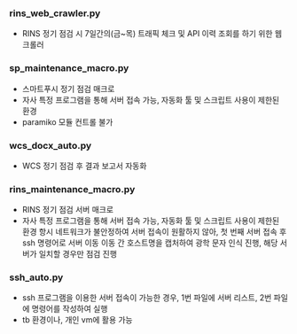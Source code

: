### rins_web_crawler.py
- RINS 정기 점검 시 7일간의(금~목) 트래픽 체크 및 API 이력 조회를 하기 위한 웹 크롤러

### sp_maintenance_macro.py
- 스마트푸시 정기 점검 매크로
- 자사 특정 프로그램을 통해 서버 접속 가능, 자동화 툴 및 스크립트 사용이 제한된 환경
- paramiko 모듈 컨트롤 불가

### wcs_docx_auto.py
- WCS 정기 점검 후 결과 보고서 자동화

### rins_maintenance_macro.py
- RINS 정기 점검 서버 매크로
- 자사 특정 프로그램을 통해 서버 접속 가능, 자동화 툴 및 스크립트 사용이 제한된 환경
항시 네트워크가 불안정하여 서버 접속이 원활하지 않아, 첫 번째 서버 접속 후 ssh 명령어로 서버 이동
이동 간 호스트명을 캡처하여 광학 문자 인식 진행, 해당 서버가 일치할 경우만 점검 진행

### ssh_auto.py
- ssh 프로그램을 이용한 서버 접속이 가능한 경우, 1번 파일에 서버 리스트, 2번 파일에 명령어를 작성하여 실행
- tb 환경이나, 개인 vm에 활용 가능
